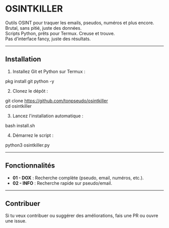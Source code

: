 # OSINTKILLER

Outils OSINT pour traquer les emails, pseudos, numéros et plus encore.  
Brutal, sans pitié, juste des données.  
Scripts Python, prêts pour Termux. Creuse et trouve.  
Pas d’interface fancy, juste des résultats.

---

## Installation

1. Installez Git et Python sur Termux :

pkg install git python -y

2. Clonez le dépôt :

git clone https://github.com/tonpseudo/osintkiller  
cd osintkiller

3. Lancez l'installation automatique :

bash install.sh

4. Démarrez le script :

python3 osintkiller.py

---

## Fonctionnalités

- **01 - DOX** : Recherche complète (pseudo, email, numéros, etc.).
- **02 - INFO** : Recherche rapide sur pseudo/email.

---

## Contribuer

Si tu veux contribuer ou suggérer des améliorations, fais une PR ou ouvre une issue.
